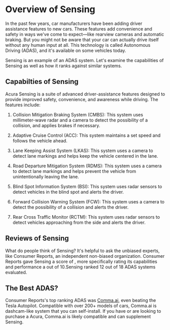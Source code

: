 # Overview of Sensing

In the past few years, car manufacturers have been adding driver assistance features to new cars. These features add convenience and safety in ways we've come to expect—like rearview cameras and automatic braking. But you might not be aware that your car can actually drive itself without any human input at all. This technology is called Autonomous Driving (ADAS), and it's available on some vehicles today.

Sensing is an example of an ADAS system. Let's examine the capabilities of Sensing as well as how it ranks against similar systems.

## Capabilties of Sensing

Acura Sensing is a suite of advanced driver-assistance features designed to provide improved safety, convenience, and awareness while driving. The features include: 

1. Collision Mitigation Braking System (CMBS): This system uses millimeter-wave radar and a camera to detect the possibility of a collision, and applies brakes if necessary.

2. Adaptive Cruise Control (ACC): This system maintains a set speed and follows the vehicle ahead.

3. Lane Keeping Assist System (LKAS): This system uses a camera to detect lane markings and helps keep the vehicle centered in the lane.

4. Road Departure Mitigation System (RDMS): This system uses a camera to detect lane markings and helps prevent the vehicle from unintentionally leaving the lane.

5. Blind Spot Information System (BSI): This system uses radar sensors to detect vehicles in the blind spot and alerts the driver.

6. Forward Collision Warning System (FCW): This system uses a camera to detect the possibility of a collision and alerts the driver. 

7. Rear Cross Traffic Monitor (RCTM): This system uses radar sensors to detect vehicles approaching from the side and alerts the driver.

## Reviews of Sensing
What do people think of Sensing? It's helpful to ask the unbiased experts, like Consumer Reports, an independent non-biased organization. Consumer Reports gave Sensing a score of , more specifically rating its capabilities and performance a  out of 10.Sensing ranked 12 out of 18 ADAS systems evaluated.

## The Best ADAS?
Consumer Reports's top ranking ADAS was [Comma.ai](https://comma.ai?utm_medium=ref&utm_source=jwith&utm_campaign=), even beating the Tesla Autopilot. Compatible with over 200+ models of cars, Comma.ai is dashcam-like system that you can self-install. If you have or are looking to purchase a Acura, Comma.ai is likely compatible and can supplement Sensing. 

